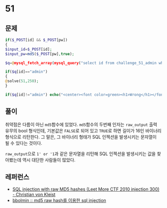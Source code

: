 # 51

## 문제 

```php
if($_POST[id] && $_POST[pw])
{
$input_id=$_POST[id];
$input_pw=md5($_POST[pw],true);

$q=@mysql_fetch_array(mysql_query("select id from challenge_51_admin where id='$input_id' and pw='$input_pw'"));

if($q[id]=="admin")
{
@solve(51,250);
}

if($q[id]!="admin") echo("<center><font color=green><h1>Wrong</h1></font></center>");
```

## 풀이

취약점은 다름이 아닌 `md5`함수에 있었다. `md5`함수의 두번째 인자는 `raw_output` 출력 유무의 bool 형식인데, 기본값은 `FALSE`로 되어 있고 `TRUE`로 하면 길이가 16인 바이너리 형식으로 리턴한다. 그 말은, 그 바이너리 형태가 SQL 인젝션을 발생시키는 문자열이 될 수 있다는 것이다.

`raw_output`으로 `1' or '1`과 같은 문자열을 리턴해 SQL 인젝션을 발생시키는 값을 찾아봤는데 역시 대단한 사람들이 많았다.

## 레퍼런스

- [SQL injection with raw MD5 hashes (Leet More CTF 2010 injection 300) - Christian von Kleist](http://cvk.posthaven.com/sql-injection-with-raw-md5-hashes)
- [bbolmin :: md5 raw hash를 이용한 sql injection](http://bbolmin.tistory.com/77)